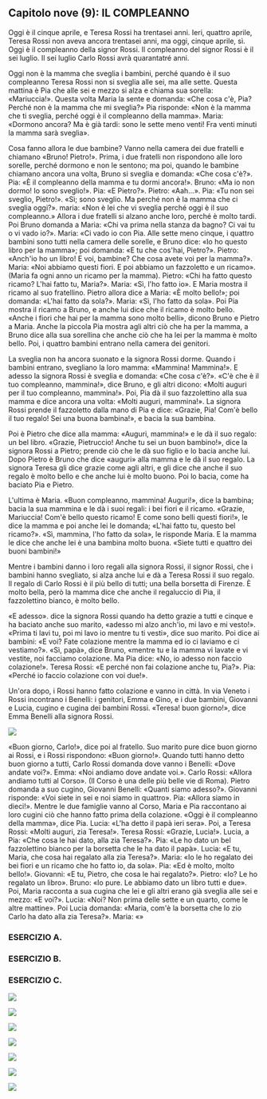 ## Capitolo nove (9): IL COMPLEANNO

Oggi è il cinque aprile, e Teresa Rossi ha trentasei anni. Ieri, quattro aprile, Teresa Rossi non aveva ancora trentasei anni, ma oggi, cinque aprile, sì. Oggi è il compleanno della signor Rossi. Il compleanno del signor Rossi è il sei luglio. Il sei luglio Carlo Rossi avrà quarantatré anni.

Oggi non è la mamma che sveglia i bambini, perché quando è il suo compleanno Teresa Rossi non si sveglia alle sei, ma alle sette. Questa mattina è Pia che alle sei e mezzo si alza e chiama sua sorella: «Mariuccia!». Questa volta Maria la sente e domanda: «Che cosa c'è, Pia? Perché non è la mamma che mi sveglia?» Pia risponde: «Non è la mamma che ti sveglia, perché oggi è il compleanno della mamma». Maria: «Dormono ancora? Ma è già tardi: sono le sette meno venti! Fra venti minuti la mamma sarà sveglia».

Cosa fanno allora le due bambine? Vanno nella camera dei due fratelli e chiamano «Bruno! Pietro!». Prima, i due fratelli non rispondono alle loro sorelle, perché dormono e non le sentono; ma poi, quando le bambine chiamano ancora una volta, Bruno si sveglia e domanda: «Che cosa c'è?». Pia: «È il compleanno della mamma e tu dormi ancora!». Bruno: «Ma io non dormo! Io sono sveglio!». Pia: «E Pietro?». Pietro: «Aah...». Pia: «Tu non sei sveglio, Pietro!». «Sì; sono sveglio. Ma perché non è la mamma che ci sveglia oggi?». maria: «Non è lei che vi sveglia perché oggi è il suo compleanno.» Allora i due fratelli si alzano anche loro, perché è molto tardi. Poi Bruno domanda a Maria: «Chi va prima nella stanza da bagno? Ci vai tu o vi vado io?». Maria: «Ci vado io con Pia. Alle sette meno cinque, i quattro bambini sono tutti nella camera delle sorelle, e Bruno dice: «Io ho questo libro per la mamma»; poi domanda: «E tu che cos'hai, Pietro?». Pietro: «Anch'io ho un libro! E voi, bambine? Che cosa avete voi per la mamma?». Maria: «Noi abbiamo questi fiori. E poi abbiamo un fazzoletto e un ricamo». (Maria fa ogni anno un ricamo per la mamma). Pietro: «Chi ha fatto questo ricamo? L'hai fatto tu, Maria?». Maria: «Sì, l'ho fatto io». E Maria mostra il ricamo al suo fratellino. Pietro allora dice a Maria: «È molto bello!»; poi domanda: «L'hai fatto da sola?». Maria: «Sì, l'ho fatto da sola». Poi Pia mostra il ricamo a Bruno, e anche lui dice che il ricamo è molto bello. «Anche i fiori che hai per la mamma sono molto belli», dicono Bruno e Pietro a Maria. Anche la piccola Pia mostra agli altri ciò che ha per la mamma, a Bruno dice alla sua sorellina che anche ciò che ha lei per la mamma è molto bello. Poi, i quattro bambini entrano nella camera dei genitori.

La sveglia non ha ancora suonato e la signora Rossi dorme. Quando i bambini entrano, svegliano la loro mamma: «Mammina! Mammina!». E adesso la signora Rossi è sveglia e domanda: «Che cosa c'è?». «C'è che è il tuo compleanno, mammina!», dice Bruno, e gli altri dicono: «Molti auguri per il tuo compleanno, mammina!». Poi, Pia dà il suo fazzolettino alla sua mamma e dice ancora una volta: «Molti auguri, mammina!». La signora Rossi prende il fazzoletto dalla mano di Pia e dice: «Grazie, Pia! Com'è bello il tuo regalo! Sei una buona bambina!», e bacia la sua bambina.

Poi è Pietro che dice alla mamma: «Auguri, mammina!» e le dà il suo regalo: un bel libro. «Grazie, Pietruccio! Anche tu sei un buon bambino!», dice la signora Rossi a Pietro; prende ciò che le dà suo figlio e lo bacia anche lui. Dopo Pietro è Bruno che dice «auguri» alla mamma e le dà il suo regalo. La signora Teresa gli dice grazie come agli altri, e gli dice che anche il suo regalo è molto bello e che anche lui è molto buono. Poi lo bacia, come ha baciato Pia e Pietro.

L'ultima è Maria. «Buon compleanno, mammina! Auguri!», dice la bambina; bacia la sua mammina e le dà i suoi regali: i bei fiori e il ricamo. «Grazie, Mariuccia! Com'è bello questo ricamo! E come sono belli questi fiori!», le dice la mamma e poi anche lei le domanda; «L'hai fatto tu, questo bel ricamo?». «Sì, mammina, l'ho fatto da sola», le risponde Maria. E la mamma le dice che anche lei è una bambina molto buona. «Siete tutti e quattro dei buoni bambini!»

Mentre i bambini danno i loro regali alla signora Rossi, il signor Rossi, che i bambini hanno svegliato, si alza anche lui e dà a Teresa Rossi il suo regalo. Il regalo di Carlo Rossi è il più bello di tutti; una bella borsetta di Firenze. È molto bella, però la mamma dice che anche il regaluccio di Pia, il fazzolettino bianco, è molto bello.

«E adesso». dice la signora Rossi quando ha detto grazie a tutti e cinque e ha baciato anche suo marito, «adesso mi alzo anch'io, mi lavo e mi vesto!». «Prima ti lavi tu, poi mi lavo io mentre tu ti vesti», dice suo marito. Poi dice ai bambini: «E voi? Fate colazione mentre la mamma ed io ci laviamo e ci vestiamo?». «Sì, papà», dice Bruno, «mentre tu e la mamma vi lavate e vi vestite, noi facciamo colazione. Ma Pia dice: «No, io adesso non faccio colazione!». Teresa Rossi: «E perché non fai colazione anche tu, Pia?». Pia: «Perché io faccio colazione con voi due!».

Un'ora dopo, i Rossi hanno fatto colazione e vanno in città. In via Veneto i Rossi incontrano i Benelli: i genitori, Emma e Gino, e i due bambini, Giovanni e Lucia, cugino e cugina dei bambini Rossi. «Teresa! buon giorno!», dice Emma Benelli alla signora Rossi.

![](../images/c9.1.png)

«Buon giorno, Carlo!», dice poi al fratello. Suo marito pure dice buon giorno ai Rossi, e i Rossi rispondono: «Buon giorno!». Quando tutti hanno detto buon giorno a tutti, Carlo Rossi domanda dove vanno i Benelli: «Dove andate voi?». Emma: «Noi andiamo dove andate voi.». Carlo Rossi: «Allora andiamo tutti al Corso». (Il Corso è una delle più belle vie di Roma). Pietro domanda a suo cugino, Giovanni Benelli: «Quanti siamo adesso?». Giovanni risponde: «Voi siete in sei e noi siamo in quattro». Pia: «Allora siamo in dieci!». Mentre le due famiglie vanno al Corso, Maria e Pia raccontano ai loro cugini ciò che hanno fatto prima della colazione. «Oggi è il compleanno della mamma», dice Pia. Lucia: «L'ha detto il papà ieri sera». Poi, a Teresa Rossi: «Molti auguri, zia Teresa!». Teresa Rossi: «Grazie, Lucia!». Lucia, a Pia: «Che cosa le hai dato, alla zia Teresa?». Pia: «Le ho dato un bel fazzolettino bianco per la borsetta che le ha dato il papà». Lucia: «E tu, Maria, che cosa hai regalato alla zia Teresa?». Maria: «Io le ho regalato dei bei fiori e un ricamo che ho fatto io, da sola». Pia: «Ed è molto, molto bello!». Giovanni: «E tu, Pietro, che cosa le hai regalato?». Pietro: «Io? Le ho regalato un libro». Bruno: «Io pure. Le abbiamo dato un libro tutti e due». Poi, Maria racconta a sua cugina che lei e gli altri erano già sveglia alle sei e mezzo: «E voi?». Lucia: «Noi? Non prima delle sette e un quarto, come le altre mattine». Poi Lucia domanda: «Maria, com'è la borsetta che lo zio Carlo ha dato alla zia Teresa?». Maria: «»

### ESERCIZIO A.


### ESERCIZIO B.


### ESERCIZIO C.


<!---
Footnotes
-->

![](../images/9sub1.png)

![](../images/9sub2.png)

![](../images/9sub3.png)

![](../images/9sub4.png)

![](../images/9sub5.png)

![](../images/9sub6.png)

![](../images/9sub7.png)

<!--stackedit_data:
eyJoaXN0b3J5IjpbLTIwODY4OTU3NzMsNDI1NjkzNjExLDE3MD
IxNTE1NzYsLTI0OTIwNjE3LDEyMjAwNTI0NzEsODcxNzc0NjA4
LC0yMDM4OTc5MTMsOTc0OTY3OTIsMTI3MTI2NzQ5OCwxMDQ2Nz
kzOTM0XX0=
-->